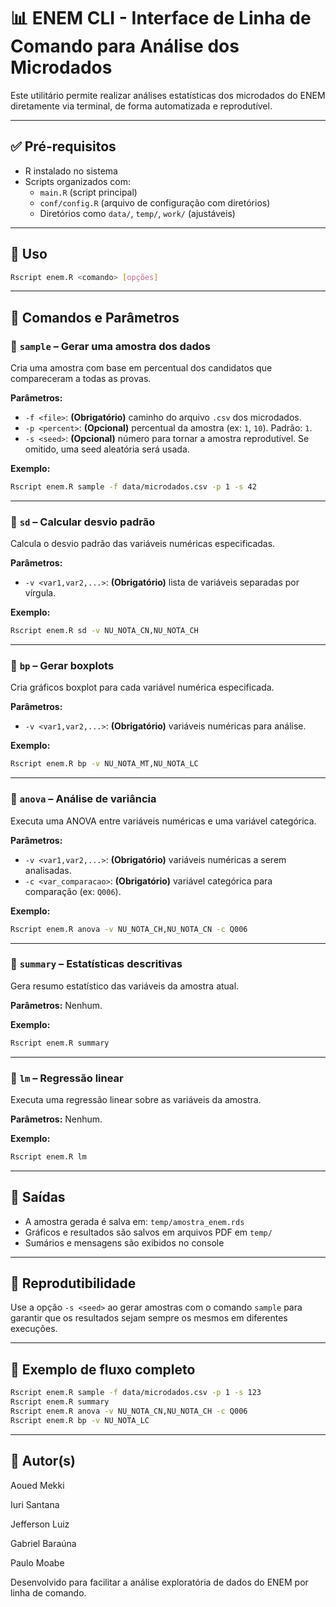 
# 📊 ENEM CLI - Interface de Linha de Comando para Análise dos Microdados

Este utilitário permite realizar análises estatísticas dos microdados do ENEM diretamente via terminal, de forma automatizada e reprodutível.

---

## ✅ Pré-requisitos

- R instalado no sistema
- Scripts organizados com:
  - `main.R` (script principal)
  - `conf/config.R` (arquivo de configuração com diretórios)
  - Diretórios como `data/`, `temp/`, `work/` (ajustáveis)

---

## 🚀 Uso

```bash
Rscript enem.R <comando> [opções]
```

---

## 🧾 Comandos e Parâmetros

### 🔹 `sample` – Gerar uma amostra dos dados

Cria uma amostra com base em percentual dos candidatos que compareceram a todas as provas.

**Parâmetros:**

- `-f <file>`: **(Obrigatório)** caminho do arquivo `.csv` dos microdados.
- `-p <percent>`: **(Opcional)** percentual da amostra (ex: `1`, `10`). Padrão: `1`.
- `-s <seed>`: **(Opcional)** número para tornar a amostra reprodutível. Se omitido, uma seed aleatória será usada.

**Exemplo:**

```bash
Rscript enem.R sample -f data/microdados.csv -p 1 -s 42
```

---

### 🔹 `sd` – Calcular desvio padrão

Calcula o desvio padrão das variáveis numéricas especificadas.

**Parâmetros:**

- `-v <var1,var2,...>`: **(Obrigatório)** lista de variáveis separadas por vírgula.

**Exemplo:**

```bash
Rscript enem.R sd -v NU_NOTA_CN,NU_NOTA_CH
```

---

### 🔹 `bp` – Gerar boxplots

Cria gráficos boxplot para cada variável numérica especificada.

**Parâmetros:**

- `-v <var1,var2,...>`: **(Obrigatório)** variáveis numéricas para análise.

**Exemplo:**

```bash
Rscript enem.R bp -v NU_NOTA_MT,NU_NOTA_LC
```

---

### 🔹 `anova` – Análise de variância

Executa uma ANOVA entre variáveis numéricas e uma variável categórica.

**Parâmetros:**

- `-v <var1,var2,...>`: **(Obrigatório)** variáveis numéricas a serem analisadas.
- `-c <var_comparacao>`: **(Obrigatório)** variável categórica para comparação (ex: `Q006`).

**Exemplo:**

```bash
Rscript enem.R anova -v NU_NOTA_CH,NU_NOTA_CN -c Q006
```

---

### 🔹 `summary` – Estatísticas descritivas

Gera resumo estatístico das variáveis da amostra atual.

**Parâmetros:** Nenhum.

**Exemplo:**

```bash
Rscript enem.R summary
```

---

### 🔹 `lm` – Regressão linear

Executa uma regressão linear sobre as variáveis da amostra.

**Parâmetros:** Nenhum.

**Exemplo:**

```bash
Rscript enem.R lm
```

---

## 📂 Saídas

- A amostra gerada é salva em: `temp/amostra_enem.rds`
- Gráficos e resultados são salvos em arquivos PDF em `temp/`
- Sumários e mensagens são exibidos no console

---

## 🔁 Reprodutibilidade

Use a opção `-s <seed>` ao gerar amostras com o comando `sample` para garantir que os resultados sejam sempre os mesmos em diferentes execuções.

---

## 🧪 Exemplo de fluxo completo

```bash
Rscript enem.R sample -f data/microdados.csv -p 1 -s 123
Rscript enem.R summary
Rscript enem.R anova -v NU_NOTA_CN,NU_NOTA_CH -c Q006
Rscript enem.R bp -v NU_NOTA_LC
```

---

## 👤 Autor(s)

Aoued Mekki

Iuri Santana

Jefferson Luiz

Gabriel Baraúna 

Paulo Moabe


Desenvolvido para facilitar a análise exploratória de dados do ENEM por linha de comando.
